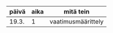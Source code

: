 | päivä | aika | mitä tein          |
| ----- | ---- | ------------------ |
| 19.3. | 1    | vaatimusmäärittely |

